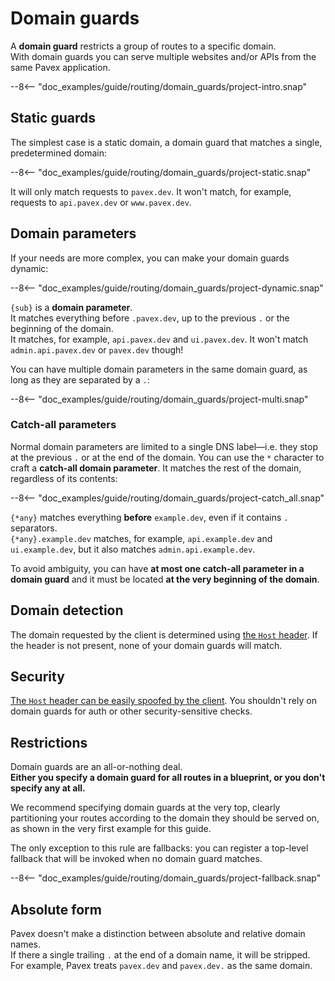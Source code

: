 # Domain guards

A **domain guard** restricts a group of routes to a specific domain.  
With domain guards you can serve multiple websites and/or APIs from the same Pavex application.

--8<-- "doc_examples/guide/routing/domain_guards/project-intro.snap"

## Static guards

The simplest case is a static domain, a domain guard that matches a single, predetermined domain:

--8<-- "doc_examples/guide/routing/domain_guards/project-static.snap"

It will only match requests to `pavex.dev`.
It won't match, for example, requests to `api.pavex.dev` or `www.pavex.dev`.

## Domain parameters

If your needs are more complex, you can make your domain guards dynamic:

--8<-- "doc_examples/guide/routing/domain_guards/project-dynamic.snap"

`{sub}` is a **domain parameter**.  
It matches everything before `.pavex.dev`, up to the previous `.` or the beginning of the domain.  
It matches, for example, `api.pavex.dev` and `ui.pavex.dev`. It won't match `admin.api.pavex.dev` or `pavex.dev` though!

You can have multiple domain parameters in the same domain guard, as long as they are separated by a `.`:

--8<-- "doc_examples/guide/routing/domain_guards/project-multi.snap"

### Catch-all parameters

Normal domain parameters are limited to a single DNS label—i.e. they stop at the previous `.` or at the end of the domain.
You can use the `*` character to craft a **catch-all domain parameter**. It matches the rest of the domain, regardless of its contents:

--8<-- "doc_examples/guide/routing/domain_guards/project-catch_all.snap"

`{*any}` matches everything **before** `example.dev`, even if it contains `.` separators.  
`{*any}.example.dev` matches, for example, `api.example.dev` and `ui.example.dev`, but it also matches `admin.api.example.dev`.

To avoid ambiguity,
you can have **at most one catch-all parameter in a domain guard** and it must be located **at the very beginning of the domain**.

## Domain detection

The domain requested by the client is determined using [the `Host` header](https://developer.mozilla.org/en-US/docs/Web/HTTP/Headers/Host).
If the header is not present, none of your domain guards will match.

## Security

[The `Host` header can be easily spoofed by the client](https://owasp.org/www-project-web-security-testing-guide/latest/4-Web_Application_Security_Testing/07-Input_Validation_Testing/17-Testing_for_Host_Header_Injection).
You shouldn't rely on domain guards for auth or other security-sensitive checks.

## Restrictions

Domain guards are an all-or-nothing deal.  
**Either you specify a domain guard for all routes in a blueprint, or you don't specify any at all.**

We recommend specifying domain guards at the very top, clearly partitioning your routes 
according to the domain they should be served on, as shown in the very first example for this guide.

The only exception to this rule are fallbacks: you can register a top-level fallback that will be invoked
when no domain guard matches.

--8<-- "doc_examples/guide/routing/domain_guards/project-fallback.snap"

## Absolute form

Pavex doesn't make a distinction between absolute and relative domain names.  
If there a single trailing `.` at the end of a domain name, it will be stripped. For example,
Pavex treats `pavex.dev` and `pavex.dev.` as the same domain.
